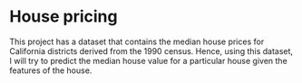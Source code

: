 # House pricing

This project has a dataset that contains the median house prices for California districts derived from the 1990 census. Hence, using this dataset, I will try to predict the median house value for a particular house given the features of the house.
